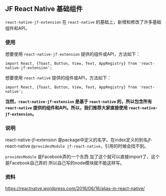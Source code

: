 ## JF React Native 基础组件

`react-native-jf-extension` 在 `react-native` 的基础上，新增和修改了许多基础组件和API。

### 使用

想要使用 `react-native-jf-extension` 提供的组件或API，方法如下：

```
import React, {Toast, Button, View, Text, AppRegistry} from 'react-native-jf-extension';
```

想要使用 `react-native` 提供的组件或API，方法如下：

```
import React, {Toast, Button, View, Text, AppRegistry} from 'react-native';
```

**当然，`react-native-jf-extension` 是基于 `react-native` 的，所以包含所有 `react-native` 提供的组件和API。所以，我们推荐大家直接使用 `react-native-jf-extension`。**

### 说明
react-native-jf-extension 是package中定义的名字。在index定义的别名jf-react-native `@providesModule jf-react-native`，引用的时候会找不到。

`providesModule` 是Facebook弄的一个东西 加了这个就可以直接import了，这个是Facebook自己弄的  所以自己写的node模块就不能这样写。


### 资料
https://reactnatve.wordpress.com/2016/06/16/alias-in-react-native/

